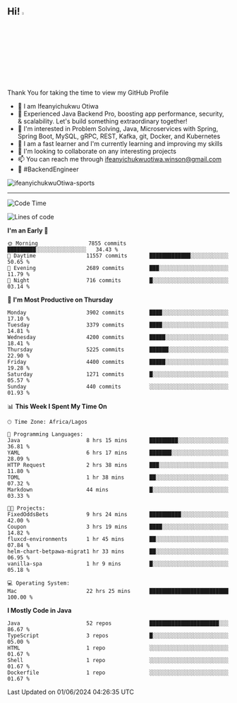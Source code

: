 <!-- BLOG-POST-LIST:START --><!-- BLOG-POST-LIST:END -->

## Hi! <img src="https://media.giphy.com/media/hvRJCLFzcasrR4ia7z/giphy.gif" width="4%"> 

Thank You for taking the time to view my GitHub Profile

- 👋 I am Ifeanyichukwu Otiwa
- 🚀 Experienced Java Backend Pro, boosting app performance, security, & scalability. Let's build something extraordinary together!
- 👀 I'm interested in Problem Solving, Java, Microservices with Spring, Spring Boot, MySQL, gRPC, REST, Kafka, git, Docker, and Kubernetes
- 🌱 I am a fast learner and I'm currently learning and improving my skills
- 💞️ I'm looking to collaborate on any interesting projects
- 📫 You can reach me through ifeanyichukwuotiwa.winson@gmail.com
- 🚀 #BackendEngineer

<p align="left" marginTop="10px"> <img src="https://komarev.com/ghpvc/?username=ifeanyichukwuOtiwa-sports&label=Profile%20views&color=0e75b6&style=for-the-badge" alt="ifeanyichukwuOtiwa-sports" /> </p>

***

<!--START_SECTION:waka-->
![Code Time](http://img.shields.io/badge/Code%20Time-2%2C585%20hrs%2037%20mins-blue)

![Lines of code](https://img.shields.io/badge/From%20Hello%20World%20I%27ve%20Written-5.8%20million%20lines%20of%20code-blue)

**I'm an Early 🐤** 

```text
🌞 Morning                7855 commits        █████████░░░░░░░░░░░░░░░░   34.43 % 
🌆 Daytime                11557 commits       █████████████░░░░░░░░░░░░   50.65 % 
🌃 Evening                2689 commits        ███░░░░░░░░░░░░░░░░░░░░░░   11.79 % 
🌙 Night                  716 commits         █░░░░░░░░░░░░░░░░░░░░░░░░   03.14 % 
```
📅 **I'm Most Productive on Thursday** 

```text
Monday                   3902 commits        ████░░░░░░░░░░░░░░░░░░░░░   17.10 % 
Tuesday                  3379 commits        ████░░░░░░░░░░░░░░░░░░░░░   14.81 % 
Wednesday                4200 commits        █████░░░░░░░░░░░░░░░░░░░░   18.41 % 
Thursday                 5225 commits        ██████░░░░░░░░░░░░░░░░░░░   22.90 % 
Friday                   4400 commits        █████░░░░░░░░░░░░░░░░░░░░   19.28 % 
Saturday                 1271 commits        █░░░░░░░░░░░░░░░░░░░░░░░░   05.57 % 
Sunday                   440 commits         ░░░░░░░░░░░░░░░░░░░░░░░░░   01.93 % 
```


📊 **This Week I Spent My Time On** 

```text
🕑︎ Time Zone: Africa/Lagos

💬 Programming Languages: 
Java                     8 hrs 15 mins       █████████░░░░░░░░░░░░░░░░   36.81 % 
YAML                     6 hrs 17 mins       ███████░░░░░░░░░░░░░░░░░░   28.09 % 
HTTP Request             2 hrs 38 mins       ███░░░░░░░░░░░░░░░░░░░░░░   11.80 % 
TOML                     1 hr 38 mins        ██░░░░░░░░░░░░░░░░░░░░░░░   07.32 % 
Markdown                 44 mins             █░░░░░░░░░░░░░░░░░░░░░░░░   03.33 % 

🐱‍💻 Projects: 
FixedOddsBets            9 hrs 24 mins       ██████████░░░░░░░░░░░░░░░   42.00 % 
Coupon                   3 hrs 19 mins       ████░░░░░░░░░░░░░░░░░░░░░   14.82 % 
fluxcd-environments      1 hr 45 mins        ██░░░░░░░░░░░░░░░░░░░░░░░   07.84 % 
helm-chart-betpawa-migrat1 hr 33 mins        ██░░░░░░░░░░░░░░░░░░░░░░░   06.95 % 
vanilla-spa              1 hr 9 mins         █░░░░░░░░░░░░░░░░░░░░░░░░   05.18 % 

💻 Operating System: 
Mac                      22 hrs 25 mins      █████████████████████████   100.00 % 
```

**I Mostly Code in Java** 

```text
Java                     52 repos            ██████████████████████░░░   86.67 % 
TypeScript               3 repos             █░░░░░░░░░░░░░░░░░░░░░░░░   05.00 % 
HTML                     1 repo              ░░░░░░░░░░░░░░░░░░░░░░░░░   01.67 % 
Shell                    1 repo              ░░░░░░░░░░░░░░░░░░░░░░░░░   01.67 % 
Dockerfile               1 repo              ░░░░░░░░░░░░░░░░░░░░░░░░░   01.67 % 
```




 Last Updated on 01/06/2024 04:26:35 UTC
<!--END_SECTION:waka-->

<!--
<p align="center">
![trophy](https://github-profile-trophy.vercel.app/?username=ifeanyichukwuOtiwa-sports&theme=onedark) (https://github.com/ryo-ma/github-profile-trophy)
</p>
-->

<!---
ifeanyi-otiwa/ifeanyi-otiwa is a ✨ special ✨ repository because its `README.md` (this file) appears on your GitHub profile.
You can click the Preview link to take a look at your changes.
--->
